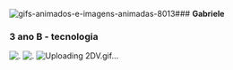 ![gifs-animados-e-imagens-animadas-8013](https://github.com/GabrieleDomingos/GabrieleDomingos/assets/170113735/0d81b7a1-b4b4-47d0-8cf0-405db008e90c)### **Gabriele**
### 3 ano B - tecnologia
![.](https://github.com/GabrieleDomingos/GabrieleDomingos/assets/170113735/29d3ebe3-b066-4df5-8c3e-fe047712f5c9)
![.](https://github.com/GabrieleDomingos/GabrieleDomingos/assets/170113735/02ceaad5-a9f9-4763-bfa8-0d6cb13f62a0)
![Uploading 2DV.gif…]()








<!--
**GabrieleDomingos/GabrieleDomingos** is a ✨ _special_ ✨ repository because its `README.md` (this file) appears on your GitHub profile.

Here are some ideas to get you started:

- 🔭 I’m currently working on ...
- 🌱 I’m currently learning ...
- 👯 I’m looking to collaborate on ...
- 🤔 I’m looking for help with ...
- 💬 Ask me about ...
- 📫 How to reach me: ...
- 😄 Pronouns: ...
- ⚡ Fun fact: ...
-->

